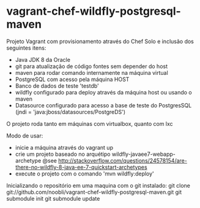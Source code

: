 # vagrant-chef-wildfly-postgresql-maven
Projeto Vagrant com provisionamento através do Chef Solo e inclusão dos seguintes itens:
* Java JDK 8 da Oracle
* git para atualização de código fontes sem depender do host
* maven para rodar comando internamente na máquina virtual
* PostgreSQL com acesso pela máquina HOST
* Banco de dados de teste 'testdb'
* wildfly configurado para deploy através da máquina host ou usando o maven
* Datasource configurado para acesso a base de teste do PostgresSQL (jndi = 'java:jboss/datasources/PostgreDS')

O projeto roda tanto em máquinas com virtualbox, quanto com lxc

Modo de usar:
* inicie a máquina através do vagrant up
* crie um projeto baseado no arquétipo wildfly-javaee7-webapp-archetype
@see http://stackoverflow.com/questions/24578154/are-there-no-wildfly-8-java-ee-7-quickstart-archetypes
* execute o projeto com o comando 'mvn wildfly:deploy'

Inicializando o repositório em uma maquina com o git instalado:
git clone git://github.com/noobli/vagrant-chef-wildfly-postgresql-maven.git
git submodule init
git submodule update
